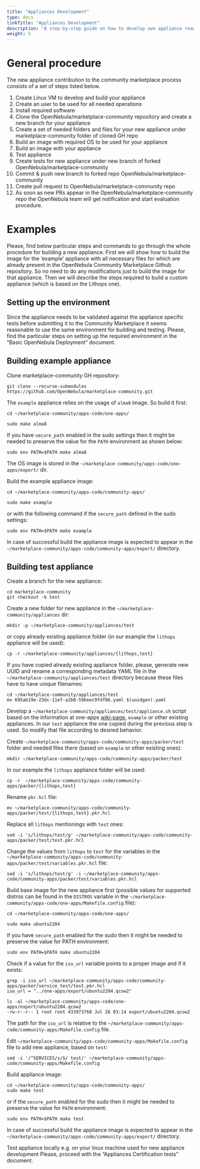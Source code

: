 ```yaml
---
title: "Appliances Development"
type: docs
linkTitle: "Appliances Development"
description: "A step-by-step guide on how to develop own appliance ready to be added into the OpenNebula Community Marketplace."
weight: 5
---
```


# General procedure

The new appliance contribution to the community marketplace process consists of a set of steps listed below.
1. Create Linux VM to develop and build your appliance
2. Create an user to be used for all needed operations
3. Install required software
4. Clone the OpenNebula/marketplace-community repository and create a new branch for your appliance
5. Create a set of needed folders and files for your new appliance under marketplace-community folder of cloned GH repo
6. Build an image with required OS to be used for your appliance
7. Build an image with your appliance
8. Test appliance
9. Create tests for new appliance under new branch of forked OpenNebula/marketplace-community
10. Commit & push new branch to forked repo OpenNebula/marketplace-community
11. Create pull request to OpenNebula/marketplace-community repo
12. As soon as new PRs appear in the OpenNebula/marketplace-community repo the OpenNebula team will get notification and start evaluation procedure.

# Examples

Please, find below particular steps and commands to go through the whole procedure for building a new appliance. First we will show how to build the image for the ‘example’ appliance with all necessary files for which are already present in the OpenNebula Community Marketplace Github repository. So no need to do any modifications just to build the image for that appliance. Then we will describe the steps required to build a custom appliance (which is based on the Lithops one).

## Setting up the environment
Since the appliance needs to be validated against the appliance specific tests before submitting it to the Community Marketplace it seems reasonable to use the same environment for building and testing. Please, find the particular steps on setting up the required environment in the “Basic OpenNebula Deployment” document.

## Building example appliance
Clone marketplace-community GH repository:
```
git clone --recurse-submodules https://github.com/OpenNebula/marketplace-community.git
```

The `example` appliance relies on the usage of `alma8` image. So build it first:

```
cd ~/marketplace-community/apps-code/one-apps/

sudo make alma8
```

If you have `secure_path` enabled in the sudo settings then it might be needed to preserve the value for the `PATH` environment as shown below:
```
sudo env PATH=$PATH make alma8
```

The OS image is stored in the `~/marketplace-community/apps-code/one-apps/export/` dir.

Build the example appliance image:
```
cd ~/marketplace-community/apps-code/community-apps/

sudo make example
```

or with the following command if the `secure_path` defined in the sudo settings:
```
sudo env PATH=$PATH make example
```

In case of successful build the appliance image is expected to appear in the `~/marketplace-community/apps-code/community-apps/export/` directory.


## Building test appliance
Create a branch for the new appliance:
```
cd marketplace-community
git checkout -b test
```

Create a new folder for new appliance in the `~/marketplace-community/appliances` dir:
```
mkdir -p ~/marketplace-community/appliances/test
```

or copy already existing appliance folder (in our example the `lithops` appliance will be used):
```
cp -r ~/marketplace-community/appliances/{lithops,test}
```

If you have copied already existing appliance folder, please, generate new UUID and rename a corresponding metadata YAML file in the `~/marketplace-community/appliances/test` directory because these files have to have unique filenames:
```
cd ~/marketplace-community/appliances/test
mv 695ab19e-23dc-11ef-a2b8-59beec9fdf86.yaml $(uuidgen).yaml
```

Develop a `~/marketplace-community/appliances/test/appliance.sh` script based on the information at one-apps [wiki-page](https://github.com/OpenNebula/one-apps/wiki/apps_intro),  `example` or other existing appliances.
In our `test` appliance the one copied during the previous step is used. So modify that file according to desired behavior.


Create `~/marketplace-community/apps-code/community-apps/packer/test` folder and needed files there (based on `example` or other existing ones):

```
mkdir ~/marketplace-community/apps-code/community-apps/packer/test
```

In our example the `lithops` appliance folder will be used:
```
cp -r  ~/marketplace-community/apps-code/community-apps/packer/{lithops,test}
```

Rename `pkr.hcl` file:
```
mv ~/marketplace-community/apps-code/community-apps/packer/test/{lithops,test}.pkr.hcl
```

Replace all `lithops` mentionings with `test` ones:
```
sed -i 's/lithops/test/g' ~/marketplace-community/apps-code/community-apps/packer/test/test.pkr.hcl
```

Change the values from `lithops` to `test` for the variables in the `~/marketplace-community/apps-code/community-apps/packer/test/variables.pkr.hcl` file:
```
sed -i 's/lithops/test/g' -i ~/marketplace-community/apps-code/community-apps/packer/test/variables.pkr.hcl
```

Build base image for the new appliance first (possible values for supported distros can be found in the `DISTROS` variable in the `~/marketplace-community/apps-code/one-apps/Makefile.config` file):
```
cd ~/marketplace-community/apps-code/one-apps/

sudo make ubuntu2204
```

If you have `secure_path` enabled for the sudo then it might be needed to preserve the value for PATH environment:
```
sudo env PATH=$PATH make ubuntu2204
```

Check if a value for the `iso_url` variable points to a proper image and if it exists:
```
grep -i iso_url ~/marketplace-community/apps-code/community-apps/packer/service_test/test.pkr.hcl
iso_url = "../one-apps/export/ubuntu2204.qcow2"

ls -al ~/marketplace-community/apps-code/one-apps/export/ubuntu2204.qcow2
-rw-r--r-- 1 root root 433973760 Jul 26 03:14 export/ubuntu2204.qcow2
```


The path for the `iso_url` is relative to the `~/marketplace-community/apps-code/community-apps/Makefile.config` file.


Edit `~/marketplace-community/apps-code/community-apps/Makefile.config` file to add new appliance, based on `test`:
```
sed -i '/^SERVICES/s/$/ test/' ~/marketplace-community/apps-code/community-apps/Makefile.config
```

Build appliance image:
```
cd ~/marketplace-community/apps-code/community-apps/
sudo make test
```

or if the `secure_path` enabled for the sudo then it might be needed to preserve the value for `PATH` environment:
```
sudo env PATH=$PATH make test
```

In case of successful build the appliance image is expected to appear in the `~/marketplace-community/apps-code/community-apps/export/` directory.

Test appliance locally e.g. on your linux machine used for new appliance development
Please, proceed with the “Appliances Certification tests” document.
